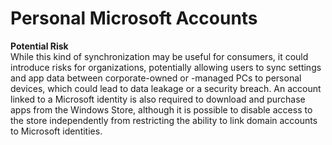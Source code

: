 # Personal Microsoft Accounts

**Potential Risk**  
While this kind of synchronization may be useful for consumers, it could
introduce risks for organizations, potentially allowing users to sync settings
and app data between corporate-owned or -managed PCs to personal devices, which
could lead to data leakage or a security breach. An account linked to a
Microsoft identity is also required to download and purchase apps from the
Windows Store, although it is possible to disable access to the store
independently from restricting the ability to link domain accounts to Microsoft
identities.
